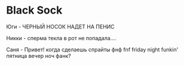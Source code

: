 # Black Sock
Юги - ЧЕРНЫЙ НОСОК НАДЕТ НА ПЕНИС

Никки - сперма текла в рот не попадала....

Саня - Привет! когда сделаешь спрайты фнф fnf friday night funkin' пятница вечер ноч фанк?